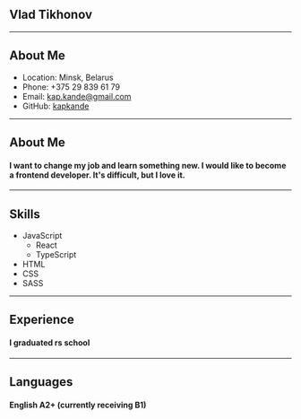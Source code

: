 ## Vlad Tikhonov ##
---
## About Me ##
- Location: Minsk, Belarus
- Phone: +375 29 839 61 79
- Email: kap.kande@gmail.com
- GitHub: [kapkande](https://github.com/kapkande)
---
## About Me ##
#### I want to change my job and learn something new. I would like to become a frontend developer. It's difficult, but I love it.
---
## Skills ##
- JavaScript
  - React
  - TypeScript
- HTML
- CSS
- SASS 
---
## Experience ## 
#### I graduated rs school
---
## Languages  ##
#### English A2+ (currently receiving B1)
